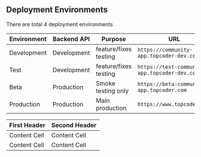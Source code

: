 ## Deployment Environments

There are total 4 deployment environments

| Environment  | Backend API |        Purpose        |                   URL                        |
| ------------ | ----------- | --------------------- | -------------------------------------------- |
| Development  | Development | feature/fixes testing | `https://community-app.topcoder-dev.com`     |
| Test         | Development | feature/fixes testing | `https://test-community-app.topcoder-dev.com`|
| Beta         | Production  | Smoke testing only    | `https://beta-community-app.topcoder.com`    |
| Production   | Production  | Main production       | `https://www.topcoder.com`                   |


| First Header  | Second Header |
| ------------- | ------------- |
| Content Cell  | Content Cell  |
| Content Cell  | Content Cell  |

